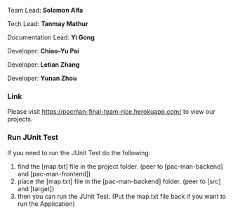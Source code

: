Team Lead: **Solomon Alfa**

Tech Lead: **Tanmay Mathur**

Documentation Lead: **Yi Gong**

Developer: **Chiao-Yu Pai**

Developer: **Letian Zhang**

Developer: **Yunan Zhou**

### Link
Please visit https://pacman-final-team-rice.herokuapp.com/ to view our projects.  

### Run JUnit Test  
If you need to run the JUnit Test do the following:  
1. find the [map.txt] file in the project folder. (peer to [pac-man-backend] and [pac-man-frontend])  
2. place the [map.txt] file in the [pac-man-backend] folder. (peer to [src] and [target])  
3. then you can run the JUnit Test. (Put the map.txt file back if you want to run the Application)  
